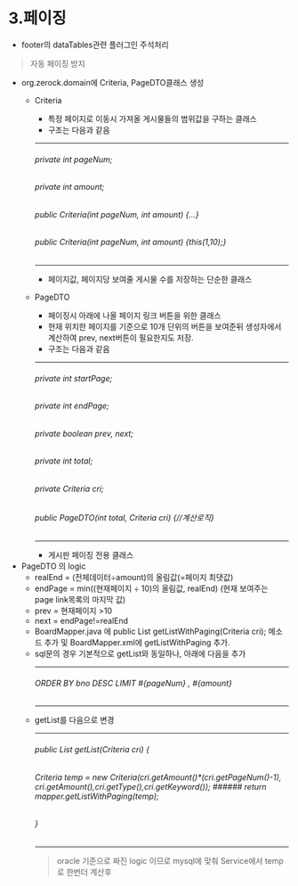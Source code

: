 # 3.페이징

- footer의 dataTables관련 플러그인 주석처리
>자동 페이징 방지

- org.zerock.domain에 Criteria, PageDTO클래스 생성
   * Criteria
     + 특정 페이지로 이동시 가져올 게시물들의 범위값을 구하는 클래스
     + 구조는 다음과 같음
     
      ********************************
        ###### private int pageNum;
        ###### private int amount;

        ######  public Criteria(int pageNum, int amount) {...}
        ######  public Criteria(int pageNum, int amount) {this(1,10);}
      ********************************
     + 페이지값, 페이지당 보여줄 게시물 수를 저장하는 단순한 클래스
   * PageDTO
     + 페이징시 아래에 나올 페이지 링크 버튼을 위한 클래스
     + 현재 위치한 페이지를 기준으로 10개 단위의 버튼을 보여준뒤 생성자에서 계산하여 prev, next버튼이 필요한지도 저장.
     + 구조는 다음과 같음
     
      ******************************
        ###### private int startPage;
        ###### private int endPage;
        ###### private boolean prev, next;
	
        ###### private int total;
        ###### private Criteria cri;
	
        ###### public PageDTO(int total, Criteria cri) {//계산로직}
      ***********************************
      + 게시판 페이징 전용 클래스	
- PageDTO 의 logic
  * realEnd = (전체데이터÷amount)의 올림값(=페이지 최댓값)
  * endPage = min((현재페이지 ÷ 10)의 올림값, realEnd) (현재 보여주는 page link목록의 마지막 값)
  * prev = 현재페이지 >10
  * next = endPage!=realEnd
  * BoardMapper.java 에 public List<BoardVO> getListWithPaging(Criteria cri); 메소드 추가 및 
	BoardMapper.xml에 getListWithPaging 추가.
  * sql문의 경우 기본적으로 getList와 동일하나, 아래에 다음을 추가
	*************************************
	###### ORDER BY bno DESC LIMIT #{pageNum} , #{amount}
	*************************************
  * getList를 다음으로 변경
	*************************************
	###### public List<BoardVO> getList(Criteria cri) {
	###### Criteria temp = new Criteria(cri.getAmount()*(cri.getPageNum()-1), cri.getAmount(),cri.getType(),cri.getKeyword()); 	  ###### return mapper.getListWithPaging(temp); 
	###### }
	*************************************
	>oracle 기준으로 짜진 logic 이므로 mysql에 맞춰 Service에서 temp로 한번더 계산후  
